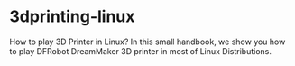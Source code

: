 3dprinting-linux
================

How to play 3D Printer in Linux? In this small handbook, we show you how to play DFRobot DreamMaker 3D printer in most of Linux Distributions.
